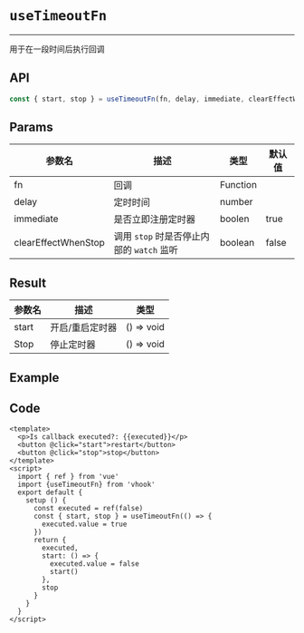 # ``useTimeoutFn``

---



用于在一段时间后执行回调



## API



```typescript
const { start, stop } = useTimeoutFn(fn, delay, immediate, clearEffectWhenStop)
```



## Params

| 参数名              | 描述                                          | 类型     | 默认值 |
| ------------------- | --------------------------------------------- | -------- | ------ |
| fn                  | 回调                                          | Function |        |
| delay               | 定时时间                                      | number   |        |
| immediate           | 是否立即注册定时器                            | boolen   | true   |
| clearEffectWhenStop | 调用 ``stop`` 时是否停止内部的 ``watch`` 监听 | boolean  | false  |



## Result

| 参数名 | 描述            | 类型       |
| ------ | --------------- | ---------- |
| start  | 开启/重启定时器 | () => void |
| Stop   | 停止定时器      | () => void |



## Example



<UseTimeoutFn/>



## Code

```vue
<template>
  <p>Is callback executed?: {{executed}}</p>
  <button @click="start">restart</button>
  <button @click="stop">stop</button>
</template>
<script>
  import { ref } from 'vue'
  import {useTimeoutFn} from 'vhook'
  export default {
    setup () {
      const executed = ref(false)
      const { start, stop } = useTimeoutFn(() => {
        executed.value = true
      })
      return {
        executed,
        start: () => {
          executed.value = false
          start()
        },
        stop
      }
    }
  }
</script>
```

